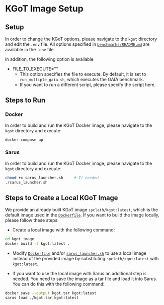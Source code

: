 # KGoT Image Setup

## Setup

In order to change the KGoT options, please navigate to the `kgot` directory and edit the `.env` file.
All options specified in [`benchmarks/README.md`](../../benchmarks/README.md) are available in the `.env` file.

In addition, the following option is available

- FILE_TO_EXECUTE=""
  - This option specifies the file to execute. By default, it is set to `run_multiple_gaia.sh`, which executes the GAIA benchmark.
  - If you want to run a different script, please specify the script here.

## Steps to Run

### Docker

In order to build and run the KGoT Docker image, please navigate to the `kgot` directory and execute:

```bash
docker-compose up 
```

### Sarus

In order to build and run the KGoT Docker image, please navigate to the `kgot` directory and execute:

```bash
chmod +x sarus_launcher.sh     # If needed
./sarus_launcher.sh
```

## Steps to Create a Local KGoT Image

We provide an already built KGoT image `spcleth/kgot:latest`, which is the default image used in the [`Dockerfile`](./Dockerfile).
If you want to build the image locally, please follow these steps:

- Create a local image with the following command:

```bash
cd kgot_image
docker build -t kgot:latest .
```

- Modify [`Dockerfile`](./Dockerfile) and/or [`sarus_launcher.sh`](./sarus_launcher.sh) to use a local image instead of the provided image by substituting `spcleth/kgot:latest` with `kgot:latest`.

- If you want to use the local image with Sarus an additional step is needed. You need to save the image as a tar file and load it into Sarus. You can do this with the following command:

```bash
docker save --output kgot.tar kgot:latest
sarus load ./kgot.tar kgot:latest
```
